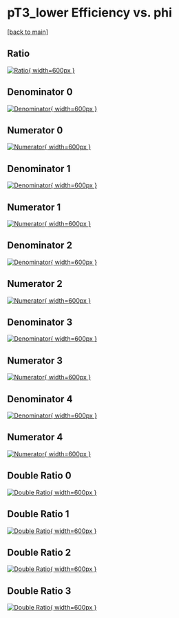 # pT3_lower Efficiency vs. phi

[[back to main](./)]



## Ratio

[![Ratio](../mtv/var/pT3_lower_vtr_0_-1_eff_phi.png){ width=600px }](../mtv/var/pT3_lower_vtr_0_-1_eff_phi.pdf)

## Denominator 0

[![Denominator](../mtv/den/pT3_lower_vtr_0_-1_eff_phi_den0.png){ width=600px }](../mtv/den/pT3_lower_vtr_0_-1_eff_phi_den0.pdf)

## Numerator 0

[![Numerator](../mtv/num/pT3_lower_vtr_0_-1_eff_phi_num0.png){ width=600px }](../mtv/num/pT3_lower_vtr_0_-1_eff_phi_num0.pdf)

## Denominator 1

[![Denominator](../mtv/den/pT3_lower_vtr_0_-1_eff_phi_den1.png){ width=600px }](../mtv/den/pT3_lower_vtr_0_-1_eff_phi_den1.pdf)

## Numerator 1

[![Numerator](../mtv/num/pT3_lower_vtr_0_-1_eff_phi_num1.png){ width=600px }](../mtv/num/pT3_lower_vtr_0_-1_eff_phi_num1.pdf)

## Denominator 2

[![Denominator](../mtv/den/pT3_lower_vtr_0_-1_eff_phi_den2.png){ width=600px }](../mtv/den/pT3_lower_vtr_0_-1_eff_phi_den2.pdf)

## Numerator 2

[![Numerator](../mtv/num/pT3_lower_vtr_0_-1_eff_phi_num2.png){ width=600px }](../mtv/num/pT3_lower_vtr_0_-1_eff_phi_num2.pdf)

## Denominator 3

[![Denominator](../mtv/den/pT3_lower_vtr_0_-1_eff_phi_den3.png){ width=600px }](../mtv/den/pT3_lower_vtr_0_-1_eff_phi_den3.pdf)

## Numerator 3

[![Numerator](../mtv/num/pT3_lower_vtr_0_-1_eff_phi_num3.png){ width=600px }](../mtv/num/pT3_lower_vtr_0_-1_eff_phi_num3.pdf)

## Denominator 4

[![Denominator](../mtv/den/pT3_lower_vtr_0_-1_eff_phi_den4.png){ width=600px }](../mtv/den/pT3_lower_vtr_0_-1_eff_phi_den4.pdf)

## Numerator 4

[![Numerator](../mtv/num/pT3_lower_vtr_0_-1_eff_phi_num4.png){ width=600px }](../mtv/num/pT3_lower_vtr_0_-1_eff_phi_num4.pdf)

## Double Ratio 0

[![Double Ratio](../mtv/ratio/pT3_lower_vtr_0_-1_eff_phi_ratio0.png){ width=600px }](../mtv/ratio/pT3_lower_vtr_0_-1_eff_phi_ratio0.pdf)

## Double Ratio 1

[![Double Ratio](../mtv/ratio/pT3_lower_vtr_0_-1_eff_phi_ratio1.png){ width=600px }](../mtv/ratio/pT3_lower_vtr_0_-1_eff_phi_ratio1.pdf)

## Double Ratio 2

[![Double Ratio](../mtv/ratio/pT3_lower_vtr_0_-1_eff_phi_ratio2.png){ width=600px }](../mtv/ratio/pT3_lower_vtr_0_-1_eff_phi_ratio2.pdf)

## Double Ratio 3

[![Double Ratio](../mtv/ratio/pT3_lower_vtr_0_-1_eff_phi_ratio3.png){ width=600px }](../mtv/ratio/pT3_lower_vtr_0_-1_eff_phi_ratio3.pdf)

